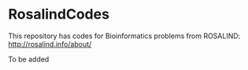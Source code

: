 RosalindCodes
=============

This repository has codes for Bioinformatics problems from ROSALIND: http://rosalind.info/about/

To be added
